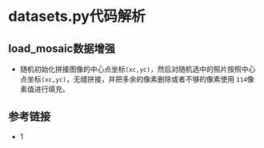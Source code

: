 # datasets.py代码解析

## load_mosaic数据增强
* 随机初始化拼接图像的中心点坐标`(xc,yc)`，然后对随机选中的照片按照中心点坐标`(xc,yc)`，无缝拼接，并把多余的像素删除或者不够的像素使用
`114`像素值进行填充。
  






## 参考链接
* 1 []()